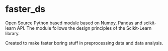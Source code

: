 # faster_ds

Open Source Python based module based on Numpy, Pandas and scikit-learn API.
The module follows the design principles of the Scikit-Learn library.


Created to make faster boring stuff in preprocessing data and data analysis.


